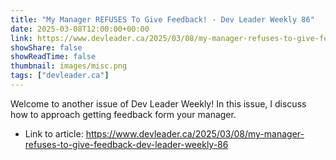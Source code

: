 ```yaml
---
title: "My Manager REFUSES To Give Feedback! - Dev Leader Weekly 86"
date: 2025-03-08T12:00:00+00:00
link: https://www.devleader.ca/2025/03/08/my-manager-refuses-to-give-feedback-dev-leader-weekly-86
showShare: false
showReadTime: false
thumbnail: images/misc.png
tags: ["devleader.ca"]
---
```

Welcome to another issue of Dev Leader Weekly! In this issue, I discuss how to approach getting feedback form your manager.

- Link to article: https://www.devleader.ca/2025/03/08/my-manager-refuses-to-give-feedback-dev-leader-weekly-86